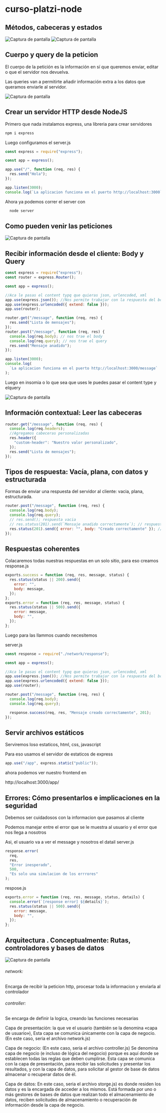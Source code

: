 # curso-platzi-node

## Métodos, cabeceras y estados

![Captura de pantalla](./.readme-static/metodos.png)
![Captura de pantalla](./.readme-static/cabeceras-estados.png)

## Cuerpo y query de la peticion

El cuerpo de la petición es la información en sí que queremos enviar, editar o que el servidor nos devuelva.

Las queries van a permitirte añadir información extra a los datos que queramos enviarle al servidor.

![Captura de pantalla](./.readme-static/query.png)

## Crear un servidor HTTP desde NodeJS

Primero que nada instalamos express, una libreria para crear servidores

```js
npm i express
```

Luego configuramos el server.js

```js
const express = require("express");

const app = express();

app.use("/", function (req, res) {
  res.send("Hola");
});

app.listen(3000);
console.log(`La aplicacion funciona en el puerto http://localhost:3000`);
```

Ahora ya podemos correr el server con

```js
  node server
```

## Como pueden venir las peticiones

![Captura de pantalla](./.readme-static/peticiones.png)

## Recibir información desde el cliente: Body y Query

```js
const express = require("express");
const router = express.Router();

const app = express();

//Aca le pasas el content typq que quieras json, urlencoded, xml
app.use(express.json()); //Nos permite trabajar con la respuesta del body (obligatorio)
app.use(express.urlencoded({ extend: false }));
app.use(router);

router.get("/message", function (req, res) {
  res.send("Lista de mensajes");
});
router.post("/message", function (req, res) {
  console.log(req.body); // nos trae el body
  console.log(req.query); // nos trae el query
  res.send("Mensaje anadido");
});

app.listen(3000);
console.log(
  `La aplicacion funciona en el puerto http://localhost:3000/message`
);
```

Luego en insomia o lo que sea que uses le puedes pasar el content type y elquery

![Captura de pantalla](./.readme-static/insomia.png)

## Información contextual: Leer las cabeceras

```js
router.get("/message", function (req, res) {
  console.log(req.headers);
  //Agregamos cabeceras personalizadas
  res.header({
    "custom-header": "Nuestro valor personalizado",
  });
  res.send("Lista de mensajes");
});
```

## Tipos de respuesta: Vacía, plana, con datos y estructurada

Formas de enviar una respuesta del servidor al cliente: vacia, plana, estructurada.

```js
router.post("/message", function (req, res) {
  console.log(req.body);
  console.log(req.query);
  // res.send(); respuesta vacia
  // res.status(201).send(`Mensaje anadido correctamente`); // respuesta plana
  res.status(201).send({ error: "", body: "Creado correctamente" }); //respuesta estructurada
});
```

## Respuestas coherentes

Colacaremos todas nuestras respuestas en un solo sitio, para eso creamos response.js

```js
exports.success = function (req, res, message, status) {
  res.status(status || 200).send({
    error: "",
    body: message,
  });
};
exports.error = function (req, res, message, status) {
  res.status(status || 500).send({
    error: message,
    body: "",
  });
};
```

Luego para las llammos cuando necesitemos

server.js

```js
const response = require("./network/response");

const app = express();

//Aca le pasas el content typq que quieras json, urlencoded, xml
app.use(express.json()); //Nos permite trabajar con la respuesta del body (obligatorio)
app.use(express.urlencoded({ extend: false }));
app.use(router);

router.post("/message", function (req, res) {
  console.log(req.body);
  console.log(req.query);

  response.success(req, res, "Mensaje creado correctamente", 201);
});
```

## Servir archivos estáticos

Serviremos loso estaticos, html, css, javascript

Para eso usamos el servidor de estaticos de express

```js
app.use("/app", express.static("public"));
```

ahora podemos ver nuestro frontend en

http://localhost:3000/app/

## Errores: Cómo presentarlos e implicaciones en la seguridad

Debemos ser cuidadosos con la informacion que pasamos al cliente

Podemos manejar entre el error que se le muestra al usuario y el error que nos llega a nosotros

Asi, el usuario va a ver el message y nosotros el datail
server.js

```js
response.error(
  req,
  res,
  "Error inesperado",
  500,
  "Es solo una simulacion de los errrores"
);
```

respose.js

```js
exports.error = function (req, res, message, status, details) {
  console.error(`[response error] ${details}`);
  res.status(status || 500).send({
    error: message,
    body: "",
  });
};
```

## Arquitectura . Conceptualmente: Rutas, controladores y bases de datos

![Captura de pantalla](./.readme-static/arquitectura.png)

###### network:

Encarga de recibir la peticion http, procesar toda la informacion y enviarla al controlador

###### controller:

Se encarga de definir la logica, creando las funciones necesarias

Capa de presentación: la que ve el usuario (también se la denomina «capa de usuario»), Esta capa se comunica únicamente con la capa de negocio. (En este caso, seria el archivo network.js)

Capa de negocio: (En este caso, seria el archivo controller.js) Se denomina capa de negocio (e incluso de lógica del negocio) porque es aquí donde se establecen todas las reglas que deben cumplirse. Esta capa se comunica con la capa de presentación, para recibir las solicitudes y presentar los resultados, y con la capa de datos, para solicitar al gestor de base de datos almacenar o recuperar datos de él.

Capa de datos: En este caso, seria el archivo storge.js) es donde residen los datos y es la encargada de acceder a los mismos. Está formada por uno o más gestores de bases de datos que realizan todo el almacenamiento de datos, reciben solicitudes de almacenamiento o recuperación de información desde la capa de negocio.
